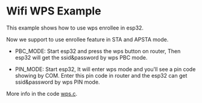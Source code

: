# Wifi WPS Example

This example shows how to use wps enrollee in esp32.

Now we support to use enrollee feature in STA and APSTA mode.

* PBC_MODE: Start esp32 and press the wps button on router, Then esp32 will get the ssid&password by wps PBC mode.

* PIN_MODE: Start esp32, It will enter wps mode and you'll see a pin code showing by COM. Enter this pin code in router and the esp32 can get ssid&password by wps PIN mode.

More info in the code [wps.c](./main/wps.c).
